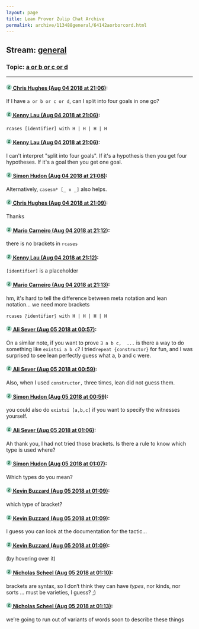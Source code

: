 ```yaml
---
layout: page
title: Lean Prover Zulip Chat Archive 
permalink: archive/113488general/64142aorborcord.html
---
```


## Stream: [general](index.html)
### Topic: [a or b or c or d](64142aorborcord.html)

---

#### [![Click to go to Zulip](../../assets/img/zulip2.png) Chris Hughes (Aug 04 2018 at 21:06)](https://leanprover.zulipchat.com/#narrow/stream/113488-general/topic/a%20or%20b%20or%20c%20or%20d/near/130900638):
If I have `a or b or c or d`, can I split into four goals in one go?

#### [![Click to go to Zulip](../../assets/img/zulip2.png) Kenny Lau (Aug 04 2018 at 21:06)](https://leanprover.zulipchat.com/#narrow/stream/113488-general/topic/a%20or%20b%20or%20c%20or%20d/near/130900640):
`rcases [identifier] with H | H | H | H`

#### [![Click to go to Zulip](../../assets/img/zulip2.png) Kenny Lau (Aug 04 2018 at 21:06)](https://leanprover.zulipchat.com/#narrow/stream/113488-general/topic/a%20or%20b%20or%20c%20or%20d/near/130900647):
I can't interpret "split into four goals". If it's a hypothesis then you get four hypotheses. If it's a goal then you get one goal.

#### [![Click to go to Zulip](../../assets/img/zulip2.png) Simon Hudon (Aug 04 2018 at 21:08)](https://leanprover.zulipchat.com/#narrow/stream/113488-general/topic/a%20or%20b%20or%20c%20or%20d/near/130900700):
Alternatively, `casesm* [_ ∨ _]` also helps.

#### [![Click to go to Zulip](../../assets/img/zulip2.png) Chris Hughes (Aug 04 2018 at 21:09)](https://leanprover.zulipchat.com/#narrow/stream/113488-general/topic/a%20or%20b%20or%20c%20or%20d/near/130900707):
Thanks

#### [![Click to go to Zulip](../../assets/img/zulip2.png) Mario Carneiro (Aug 04 2018 at 21:12)](https://leanprover.zulipchat.com/#narrow/stream/113488-general/topic/a%20or%20b%20or%20c%20or%20d/near/130900812):
there is no brackets in `rcases`

#### [![Click to go to Zulip](../../assets/img/zulip2.png) Kenny Lau (Aug 04 2018 at 21:12)](https://leanprover.zulipchat.com/#narrow/stream/113488-general/topic/a%20or%20b%20or%20c%20or%20d/near/130900816):
`[identifier]` is a placeholder

#### [![Click to go to Zulip](../../assets/img/zulip2.png) Mario Carneiro (Aug 04 2018 at 21:13)](https://leanprover.zulipchat.com/#narrow/stream/113488-general/topic/a%20or%20b%20or%20c%20or%20d/near/130900836):
hm, it's hard to tell the difference between meta notation and lean notation... we need more brackets
```
rcases ⟅identifier⟆ with H | H | H | H
```

#### [![Click to go to Zulip](../../assets/img/zulip2.png) Ali Sever (Aug 05 2018 at 00:57)](https://leanprover.zulipchat.com/#narrow/stream/113488-general/topic/a%20or%20b%20or%20c%20or%20d/near/130906775):
On a similar note, if you want to prove `∃ a b c,  ...` is there a way to do something like `existsi a b c`? I tried`repeat {constructor}` for fun, and I was surprised to see lean perfectly guess what a, b and c were.

#### [![Click to go to Zulip](../../assets/img/zulip2.png) Ali Sever (Aug 05 2018 at 00:59)](https://leanprover.zulipchat.com/#narrow/stream/113488-general/topic/a%20or%20b%20or%20c%20or%20d/near/130906828):
Also, when I used `constructor,` three times, lean did not guess them.

#### [![Click to go to Zulip](../../assets/img/zulip2.png) Simon Hudon (Aug 05 2018 at 00:59)](https://leanprover.zulipchat.com/#narrow/stream/113488-general/topic/a%20or%20b%20or%20c%20or%20d/near/130906831):
you could also do `existsi [a,b,c]` if you want to specify the witnesses yourself.

#### [![Click to go to Zulip](../../assets/img/zulip2.png) Ali Sever (Aug 05 2018 at 01:06)](https://leanprover.zulipchat.com/#narrow/stream/113488-general/topic/a%20or%20b%20or%20c%20or%20d/near/130907028):
Ah thank you, I had not tried those brackets. Is there a rule to know which type is used where?

#### [![Click to go to Zulip](../../assets/img/zulip2.png) Simon Hudon (Aug 05 2018 at 01:07)](https://leanprover.zulipchat.com/#narrow/stream/113488-general/topic/a%20or%20b%20or%20c%20or%20d/near/130907038):
Which types do you mean?

#### [![Click to go to Zulip](../../assets/img/zulip2.png) Kevin Buzzard (Aug 05 2018 at 01:09)](https://leanprover.zulipchat.com/#narrow/stream/113488-general/topic/a%20or%20b%20or%20c%20or%20d/near/130907080):
which type of bracket?

#### [![Click to go to Zulip](../../assets/img/zulip2.png) Kevin Buzzard (Aug 05 2018 at 01:09)](https://leanprover.zulipchat.com/#narrow/stream/113488-general/topic/a%20or%20b%20or%20c%20or%20d/near/130907085):
I guess you can look at the documentation for the tactic...

#### [![Click to go to Zulip](../../assets/img/zulip2.png) Kevin Buzzard (Aug 05 2018 at 01:09)](https://leanprover.zulipchat.com/#narrow/stream/113488-general/topic/a%20or%20b%20or%20c%20or%20d/near/130907087):
(by hovering over it)

#### [![Click to go to Zulip](../../assets/img/zulip2.png) Nicholas Scheel (Aug 05 2018 at 01:10)](https://leanprover.zulipchat.com/#narrow/stream/113488-general/topic/a%20or%20b%20or%20c%20or%20d/near/130907138):
brackets are syntax, so I don‘t think they can have _types_, nor kinds, nor sorts ... must be varieties, I guess? ;)

#### [![Click to go to Zulip](../../assets/img/zulip2.png) Nicholas Scheel (Aug 05 2018 at 01:13)](https://leanprover.zulipchat.com/#narrow/stream/113488-general/topic/a%20or%20b%20or%20c%20or%20d/near/130907192):
we’re going to run out of variants of words soon to describe these things

